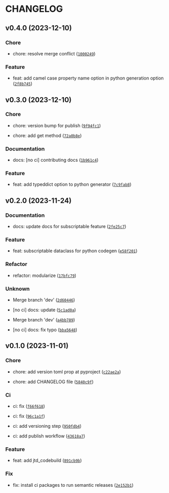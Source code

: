 # CHANGELOG



## v0.4.0 (2023-12-10)

### Chore

* chore: resolve merge conflict ([`1000249`](https://github.com/01Joseph-Hwang10/jtd-codebuild/commit/10002493eecc7ba8210954ba9de2ee638c7e28f7))

### Feature

* feat: add camel case property name option in python generation option ([`2f8b745`](https://github.com/01Joseph-Hwang10/jtd-codebuild/commit/2f8b7459c9f610b811c820ff90532ec145ba4ab7))


## v0.3.0 (2023-12-10)

### Chore

* chore: version bump for publish ([`9f94fc1`](https://github.com/01Joseph-Hwang10/jtd-codebuild/commit/9f94fc1d3948770dbcdc3882e60d075f87d80f30))

* chore: add get method ([`72a0b8e`](https://github.com/01Joseph-Hwang10/jtd-codebuild/commit/72a0b8eca45078a3b57855d0ba07b714e76332bc))

### Documentation

* docs: [no ci] contributing docs ([`1b961c4`](https://github.com/01Joseph-Hwang10/jtd-codebuild/commit/1b961c4410f3ffbb57042fcfec9a7872782447ce))

### Feature

* feat: add typeddict option to python generator ([`7c9fab8`](https://github.com/01Joseph-Hwang10/jtd-codebuild/commit/7c9fab831f5dd21e9b2a71cb36d64254261a526f))


## v0.2.0 (2023-11-24)

### Documentation

* docs: update docs for subscriptable feature ([`2fe25c7`](https://github.com/01Joseph-Hwang10/jtd-codebuild/commit/2fe25c7843e6c8793e59b4c9d4b5c664f24817ba))

### Feature

* feat: subscriptable dataclass for python codegen ([`e58f201`](https://github.com/01Joseph-Hwang10/jtd-codebuild/commit/e58f20140f21fa523e52356093007cb6bf82aef4))

### Refactor

* refactor: modularize ([`17bfc79`](https://github.com/01Joseph-Hwang10/jtd-codebuild/commit/17bfc790bb076854859b5f9a647c87eec351ecba))

### Unknown

* Merge branch &#39;dev&#39; ([`2d60446`](https://github.com/01Joseph-Hwang10/jtd-codebuild/commit/2d60446ac3a2fe6fa3a641dadd4ec6418ec5b9b8))

* [no ci] docs: update ([`5c1ad0a`](https://github.com/01Joseph-Hwang10/jtd-codebuild/commit/5c1ad0a4fe8c8f1cb942b549076981dae96a4e7f))

* Merge branch &#39;dev&#39; ([`a4bb789`](https://github.com/01Joseph-Hwang10/jtd-codebuild/commit/a4bb789b0086ad75c8b3e7c1c92d52d3cbcec56a))

* [no ci] docs: fix typo ([`bba5648`](https://github.com/01Joseph-Hwang10/jtd-codebuild/commit/bba56483ac1adbd235cd0bf4282eccad02eef572))


## v0.1.0 (2023-11-01)

### Chore

* chore: add version toml prop at pyproject ([`c22ae2a`](https://github.com/01Joseph-Hwang10/jtd-codebuild/commit/c22ae2afd92d252f156c2406a57bee07cd9b551f))

* chore: add CHANGELOG file ([`5840c9f`](https://github.com/01Joseph-Hwang10/jtd-codebuild/commit/5840c9f2c077a5e4ced496b83b7dfbb3df85730b))

### Ci

* ci: fix ([`f66f618`](https://github.com/01Joseph-Hwang10/jtd-codebuild/commit/f66f618f859f12d29efa99f18c4a6255fc4da90f))

* ci: fix ([`96c1a1f`](https://github.com/01Joseph-Hwang10/jtd-codebuild/commit/96c1a1f99564ff0803722ccd18a9794e48def22f))

* ci: add versioning step ([`950fdb4`](https://github.com/01Joseph-Hwang10/jtd-codebuild/commit/950fdb49a8728b2677ab7cbdcfa210b5edc2d9d5))

* ci: add publish workflow ([`43618a7`](https://github.com/01Joseph-Hwang10/jtd-codebuild/commit/43618a7b037a0e42210ce377799729fbc7d490db))

### Feature

* feat: add jtd_codebuild ([`891cb9b`](https://github.com/01Joseph-Hwang10/jtd-codebuild/commit/891cb9ba8c2796e821b9db21186ffcdc2c3462bf))

### Fix

* fix: install ci packages to run semantic releases ([`2e152b1`](https://github.com/01Joseph-Hwang10/jtd-codebuild/commit/2e152b171e850e27b26067fed257e21bdd3cc47a))
